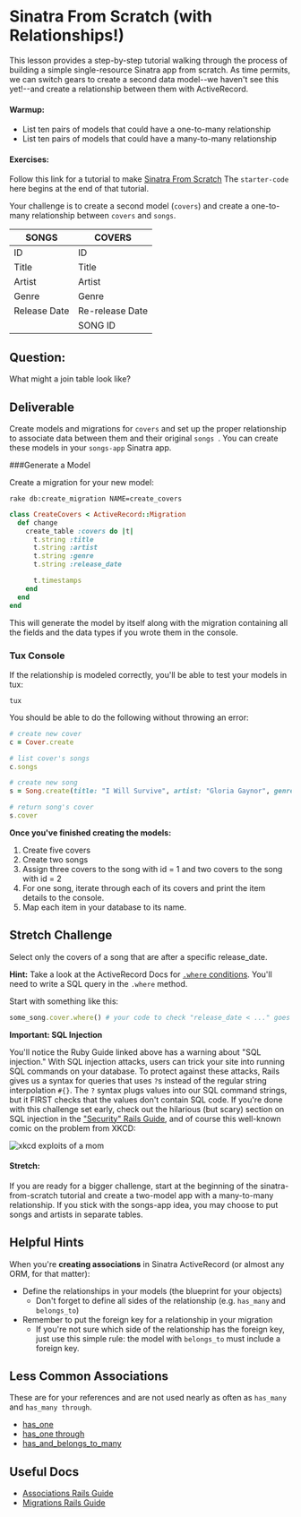 # Sinatra From Scratch (with Relationships!)

This lesson provides a step-by-step tutorial walking through the process of building a simple single-resource Sinatra app from scratch.
As time permits, we can switch gears to create a second data model--we haven't see this yet!--and create a relationship between them with ActiveRecord.

#### Warmup:

- List ten pairs of models that could have a one-to-many relationship
- List ten pairs of models that could have a many-to-many relationship


#### Exercises:
Follow this link for a tutorial to make [Sinatra From Scratch](sinatra-from-scratch.md)
The `starter-code` here begins at the end of that tutorial.

Your challenge is to create a second model (`covers`) and create a one-to-many relationship between `covers` and `songs`.


SONGS | COVERS
-----|-----
ID | ID
Title | Title
Artist | Artist
Genre | Genre
Release Date | Re-release Date
    | SONG ID


## Question:

What might a join table look like?



## Deliverable 

Create models and migrations for `covers` and set up the proper relationship to associate data between them and their original `songs `. You can create these models in your `songs-app` Sinatra app. 

###Generate a Model

Create a migration for your new model:

```
rake db:create_migration NAME=create_covers

```

```ruby
class CreateCovers < ActiveRecord::Migration
  def change
    create_table :covers do |t|
      t.string :title 
      t.string :artist 
      t.string :genre
      t.string :release_date

      t.timestamps
    end
  end
end


```

This will generate the model by itself along with the migration containing all the fields and the data types if you wrote them in the console.

### Tux Console

If the relationship is modeled correctly, you'll be able to test your models in tux:

```
tux
```

You should be able to do the following without throwing an error:

```ruby
# create new cover
c = Cover.create

# list cover's songs
c.songs

# create new song
s = Song.create(title: "I Will Survive", artist: "Gloria Gaynor", genre: "Disco", release_date: "1978")

# return song's cover
s.cover
```

**Once you've finished creating the models:**
  1. Create five covers
  2. Create two songs
  3. Assign three covers to the song with id = 1 and two covers to the song with id = 2
  4. For one song, iterate through each of its covers and print the item details to the console.
  4. Map each item in your database to its name.

## Stretch Challenge

Select only the covers of a song that are after a specific release_date.

**Hint:** Take a look at the ActiveRecord Docs for <a href="http://guides.rubyonrails.org/active_record_querying.html#conditions" target="_blank">`.where` conditions</a>. You'll need to write a SQL query in the `.where` method.

Start with something like this:

```ruby
some_song.cover.where() # your code to check "release_date < ..." goes inside the ()
```


**Important: SQL Injection**

You'll notice the Ruby Guide linked above has a warning about "SQL injection." With SQL injection attacks, users can trick your site into running SQL commands on your database. To protect against these attacks, Rails gives us a syntax for queries that uses `?`s instead of the regular string interpolation `#{}`. The `?` syntax plugs values into our SQL command strings, but it FIRST checks that the values don't contain SQL code. If you're done with this challenge set early, check out the hilarious (but scary) section on SQL injection in the ["Security" Rails Guide](http://guides.rubyonrails.org/security.html#sql-injection), and of course this well-known comic on the problem from XKCD:

![xkcd exploits of a mom](http://imgs.xkcd.com/comics/exploits_of_a_mom.png)



#### Stretch:
If you are ready for a bigger challenge, start at the beginning of the sinatra-from-scratch tutorial and create a two-model app with a many-to-many relationship. If you stick with the songs-app idea, you may choose to put songs and artists in separate tables.


## Helpful Hints

When you're **creating associations** in Sinatra ActiveRecord (or almost any ORM, for that matter):

  * Define the relationships in your models (the blueprint for your objects)
    * Don't forget to define all sides of the relationship (e.g. `has_many` and `belongs_to`)
  * Remember to put the foreign key for a relationship in your migration
    * If you're not sure which side of the relationship has the foreign key, just use this simple rule: the model with `belongs_to` must include a foreign key.

## Less Common Associations

These are for your references and are not used nearly as often as `has_many` and `has_many through`.

  * <a href="http://guides.rubyonrails.org/association_basics.html#the-has-one-association" target="_blank">has_one</a>
  * <a href="http://guides.rubyonrails.org/association_basics.html#the-has-one-through-association" target="_blank">has_one through</a>
  * <a href="http://guides.rubyonrails.org/association_basics.html#has-and-belongs-to-many-association-reference" target="_blank">has_and_belongs_to_many</a>

## Useful Docs

* <a href="http://guides.rubyonrails.org/association_basics.html" target="_blank">Associations Rails Guide</a>
* <a href="http://edgeguides.rubyonrails.org/active_record_migrations.html" target="_blank">Migrations Rails Guide</a>

